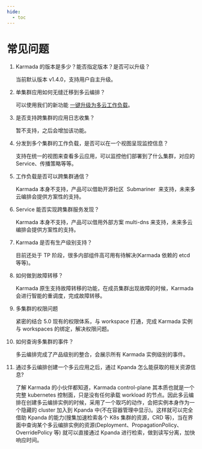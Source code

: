```yaml
---
hide:
  - toc
---
```


# 常见问题

1. Karmada 的版本是多少？能否指定版本？是否可以升级？

   当前默认版本 v1.4.0，支持用户自主升级。

2. 单集群应用如何无缝迁移到多云编排？

   可以使用我们的新功能 [一键升级为多云工作负载](./05workload/promote.md)。

3. 是否支持跨集群的应用日志收集？

   暂不支持，之后会增加该功能。

4. 分发到多个集群的工作负载，是否可以在一个视图呈现监控信息？

   支持在统一的视图来查看多云应用，可以监控他们部署到了什么集群，对应的 Service、传播策略等等。

5. 工作负载是否可以跨集群通信？

   Karmada 本身不支持，产品可以借助开源社区  Submariner  来支持，未来多云编排会提供方案性的支持。

6. Service 能否实现跨集群服务发现？

   Karmada 本身不支持，产品可以借用外部方案 multi-dns 来支持，未来多云编排会提供方案性的支持。

7. Karmada 是否有生产级别支持？

   目前还处于 TP 阶段，很多内部组件高可用有待解决(Karmada 依赖的 etcd 等等)。

8. 如何做到故障转移？

   Karmada 原生支持故障转移的功能，在成员集群出现故障的时候，Karmada 会进行智能的重调度，完成故障转移。

9. 多集群的权限问题

   紧密的结合 5.0 现有的权限体系，与 workspace 打通，完成 Karmada 实例与 workspaces 的绑定，解决权限问题。

10. 如何查询多集群的事件？

    多云编排完成了产品级别的整合，会展示所有 Karmada 实例级别的事件。

11. 通过多云编排创建一个多云应用之后，通过 Kpanda 怎么能获取的相关资源信息?

    了解 Karmada 的小伙伴都知道，Karmada control-plane 其本质也就是一个完整 kubernetes 控制面，只是没有任何承载 workload 的节点。因此多云编排在创建多云编排实例的时候，采用了一个取巧的动作，会把实例本身作为一个隐藏的 cluster 加入到 Kpanda 中(不在容器管理中显示)。这样就可以完全借助 Kpanda 的能力(搜集加速检索各个 K8s 集群的资源，CRD 等)，当在界面中查询某个多云编排实例的资源(Deployment、PropagationPolicy、OverridePolicy 等) 就可以直接通过 Kpanda 进行检索，做到读写分离，加快响应时间。

